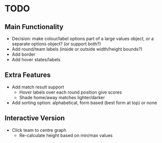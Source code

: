 TODO
====

Main Functionality
---

* Decision: make colour/label options part of a large values object, or a separate options object? (or support both?)
* Add round/team labels (inside or outside width/height bounds?)
* Add border
* Add hover states/labels

Extra Features
---

* Add match result support
  * Hover labels over each round position give scores
  * Shade home/away matches lighter/darker
* Add sorting option: alphabetical, form based (best form at top) or none


Interactive Version
--------------

* Click team to centre graph
  * Re-calculate height based on min/max values
